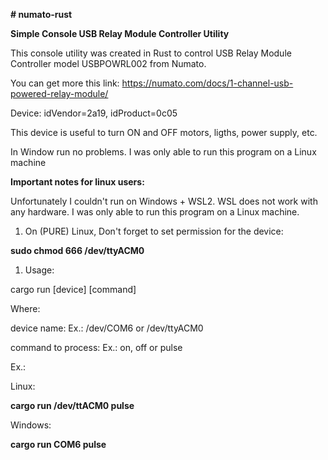 **# numato-rust**

**Simple Console USB Relay Module Controller Utility**

This console utility was created in Rust to control USB Relay Module Controller model USBPOWRL002 from Numato.

You can get more this link: https://numato.com/docs/1-channel-usb-powered-relay-module/

Device: idVendor=2a19, idProduct=0c05

This device is useful to turn ON and OFF motors, ligths, power supply, etc.

In Window run no problems. I was only able to run this program on a Linux machine

**Important notes for linux users:**

Unfortunately I couldn't run on Windows + WSL2. WSL does not work with any hardware.
I was only able to run this program on a Linux machine.

1. On (PURE) Linux, Don't forget to set permission for the device:

**sudo chmod 666 /dev/ttyACM0**

1. Usage:

cargo run [device] [command]

Where:

device name: Ex.: /dev/COM6 or /dev/ttyACM0

command to process: Ex.: on, off or pulse

Ex.:

Linux:

**cargo run /dev/ttACM0 pulse**

Windows:

**cargo run COM6 pulse**